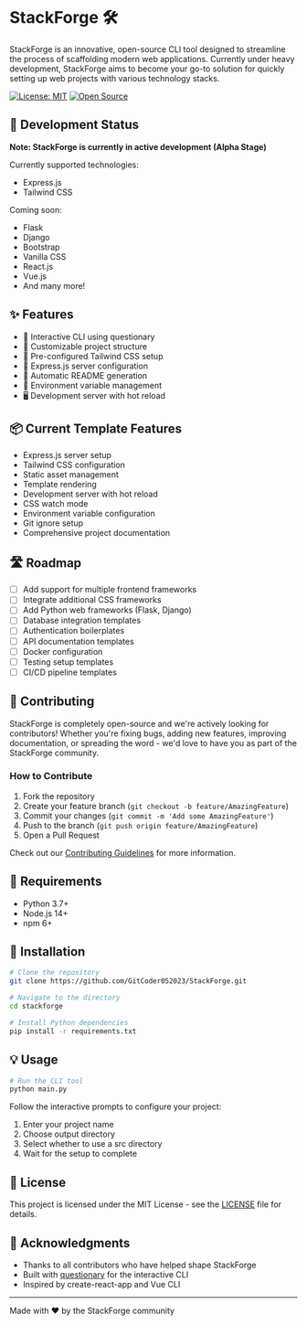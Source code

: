 # StackForge 🛠️

StackForge is an innovative, open-source CLI tool designed to streamline the process of scaffolding modern web applications. Currently under heavy development, StackForge aims to become your go-to solution for quickly setting up web projects with various technology stacks.

[![License: MIT](https://img.shields.io/badge/License-MIT-yellow.svg)](https://opensource.org/licenses/MIT)
[![Open Source](https://badges.frapsoft.com/os/v1/open-source.svg?v=103)](https://opensource.org/)

## 🚧 Development Status

**Note: StackForge is currently in active development (Alpha Stage)**

Currently supported technologies:
- Express.js
- Tailwind CSS

Coming soon:
- Flask
- Django
- Bootstrap
- Vanilla CSS
- React.js
- Vue.js
- And many more!

## ✨ Features

- 🎯 Interactive CLI using questionary
- 📁 Customizable project structure
- 🎨 Pre-configured Tailwind CSS setup
- 🚀 Express.js server configuration
- 📝 Automatic README generation
- 🔧 Environment variable management
- 🖥️ Development server with hot reload

## 📦 Current Template Features

- Express.js server setup
- Tailwind CSS configuration
- Static asset management
- Template rendering
- Development server with hot reload
- CSS watch mode
- Environment variable configuration
- Git ignore setup
- Comprehensive project documentation

## 🛣️ Roadmap

- [ ] Add support for multiple frontend frameworks
- [ ] Integrate additional CSS frameworks
- [ ] Add Python web frameworks (Flask, Django)
- [ ] Database integration templates
- [ ] Authentication boilerplates
- [ ] API documentation templates
- [ ] Docker configuration
- [ ] Testing setup templates
- [ ] CI/CD pipeline templates

## 🤝 Contributing

StackForge is completely open-source and we're actively looking for contributors! Whether you're fixing bugs, adding new features, improving documentation, or spreading the word - we'd love to have you as part of the StackForge community.

### How to Contribute

1. Fork the repository
2. Create your feature branch (`git checkout -b feature/AmazingFeature`)
3. Commit your changes (`git commit -m 'Add some AmazingFeature'`)
4. Push to the branch (`git push origin feature/AmazingFeature`)
5. Open a Pull Request

Check out our [Contributing Guidelines](CONTRIBUTING.md) for more information.

## 📝 Requirements

- Python 3.7+
- Node.js 14+
- npm 6+

## 🔧 Installation

```bash
# Clone the repository
git clone https://github.com/GitCoder052023/StackForge.git

# Navigate to the directory
cd stackforge

# Install Python dependencies
pip install -r requirements.txt
```

## 💡 Usage

```bash
# Run the CLI tool
python main.py
```

Follow the interactive prompts to configure your project:
1. Enter your project name
2. Choose output directory
3. Select whether to use a src directory
4. Wait for the setup to complete

## 📄 License

This project is licensed under the MIT License - see the [LICENSE](LICENSE) file for details.

## 🙏 Acknowledgments

- Thanks to all contributors who have helped shape StackForge
- Built with [questionary](https://github.com/tmbo/questionary) for the interactive CLI
- Inspired by create-react-app and Vue CLI

---

Made with ❤️ by the StackForge community
